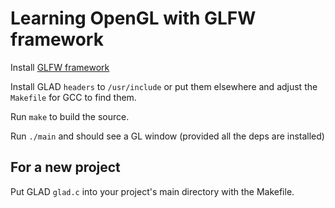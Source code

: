 # Learning OpenGL with GLFW framework #

Install [GLFW framework](https://www.glfw.org/)

Install GLAD ```headers``` to ```/usr/include``` or put them elsewhere and adjust the ```Makefile``` for GCC to find them.

Run ```make``` to build the source.

Run ```./main``` and should see a GL window (provided all the deps are installed)

## For a new project ##
Put GLAD ```glad.c``` into your project's main directory with the Makefile.
